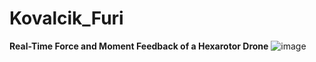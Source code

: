 # Kovalcik_Furi

**Real-Time Force and Moment Feedback of a Hexarotor Drone**
![image](https://github.com/Richard-Kovalcik/Kovalcik_Furi/assets/113212733/0463e30a-f391-4bee-8d32-4f3a26d5d2aa)
